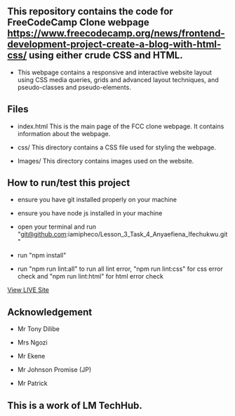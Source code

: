 ## This repository contains the code for FreeCodeCamp Clone webpage https://www.freecodecamp.org/news/frontend-development-project-create-a-blog-with-html-css/ using either crude CSS and HTML.

- This webpage contains a responsive and interactive website layout using CSS media queries, grids and advanced layout techniques, and pseudo-classes and pseudo-elements.

## Files
- index.html This is the main page of the FCC clone webpage. It contains information about the webpage.

- css/ This directory contains a CSS file used for styling the webpage.

- Images/ This directory contains images used on the website.

## How to run/test this project

- ensure you have git installed properly on your machine

- ensure you have node js installed in your machine

- open your terminal and run "git@github.com:iamipheco/Lesson_3_Task_4_Anyaefiena_Ifechukwu.git"

- run "npm install"

- run "npm run lint:all" to run all lint error, "npm run lint:css" for css error check and "npm run lint:html" for html error check

[View LIVE Site](https://iamipheco.github.io/Lesson_3_Final_Task_1_Anyaefiena_Ifechukwu/)

## Acknowledgement

- Mr Tony Dilibe

- Mrs Ngozi

- Mr Ekene

- Mr Johnson Promise (JP)

- Mr Patrick


## This is a work of LM TechHub.